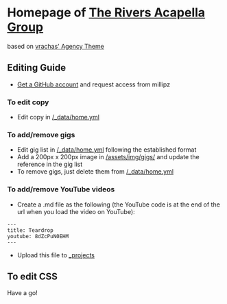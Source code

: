 # Homepage of [The Rivers Acapella Group](https://www.theriversacapella.com)
based on [vrachas' Agency Theme](https://github.com/SotiriosVrachas/jekyll-theme-startbootstrap-agency)

## Editing Guide

- [Get a GitHub account](https://github.com/join) and request access from millipz

### To edit copy

- Edit copy in [/_data/home.yml](https://github.com/millipz/RiversWebsite/blob/master/_data/home.yml)

### To add/remove gigs

- Edit gig list in [/_data/home.yml](https://github.com/millipz/RiversWebsite/blob/master/_data/home.yml) following the established format
- Add a 200px x 200px image in [/assets/img/gigs/](https://github.com/millipz/RiversWebsite/tree/master/assets/img/gigs) and update the reference in the gig list
- To remove gigs, just delete them from [/_data/home.yml](https://github.com/millipz/RiversWebsite/blob/master/_data/home.yml)

### To add/remove YouTube videos

- Create a .md file as the following (the YouTube code is at the end of the url when you load the video on YouTube):

```
---
title: Teardrop
youtube: 8dZcPuN0EHM
---
```

- Upload this file to [_projects](https://github.com/millipz/RiversWebsite/tree/master/_projects)

## To edit CSS

Have a go!
